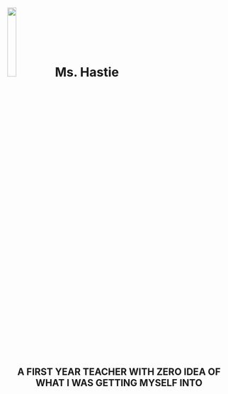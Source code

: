 # <img src="https://mbtskoudsalg.com/images/apple-clipart-school-2.png" width="20%" height="20%"> Ms. Hastie 
## <p style="text-align: center;">A FIRST YEAR TEACHER WITH ZERO IDEA OF WHAT I WAS GETTING MYSELF INTO</p>

